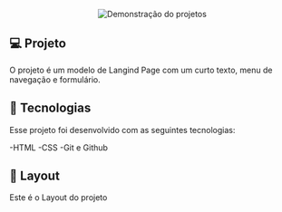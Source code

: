 <p align="center">
 <img src="./components/images/Sem título.png" alt="Demonstração do projetos" widht=100% />
</p>

## 💻 Projeto
O projeto é um modelo de Langind Page com um curto texto, menu de navegação e formulário.

## 🚀 Tecnologias
Esse projeto foi desenvolvido com as seguintes tecnologias:

-HTML
-CSS
-Git e Github

## 📌 Layout 
Este é o Layout do projeto